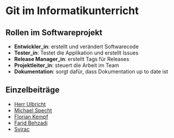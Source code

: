 # Git im Informatikunterricht


## Rollen im Softwareprojekt
- **Entwickler_in**: erstellt und verändert Softwarecode
- **Tester_in**: Testet die Applikation und erstellt Issues
- **Release Manager_in**: erstellt Tags für Releases
- **Projektleiter_in**: steuert die Arbeit im Team
- **Dokumentation**: sorgt dafür, dass Dokumentation up to date ist

## Einzelbeiträge

- [Herr Ulbricht](ulbrc.md)
- [Michael Specht](specht.md)
- [Florian Kempf](kempf.md)
- [Farid Behzadi](FaridBeh.md)
- [Svirac](svirad.md)
